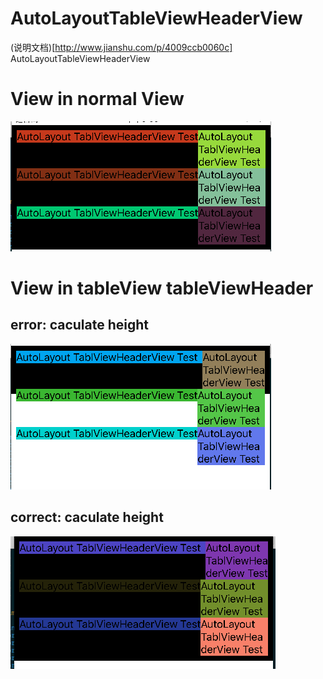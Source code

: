 # AutoLayoutTableViewHeaderView
 (说明文档)[http://www.jianshu.com/p/4009ccb0060c]
AutoLayoutTableViewHeaderView
# View in normal View
![normal](https://github.com/Changzw/AutoLayoutTableViewHeaderView/blob/master/normal.png)
# View in tableView tableViewHeader
## error: caculate height
![error](https://github.com/Changzw/AutoLayoutTableViewHeaderView/blob/master/error.png)

## correct: caculate height
![correct](https://github.com/Changzw/AutoLayoutTableViewHeaderView/blob/master/correct.png)
